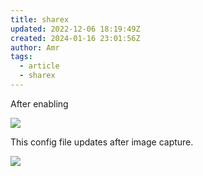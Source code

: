 ```yaml
---
title: sharex
updated: 2022-12-06 18:19:49Z
created: 2024-01-16 23:01:56Z
author: Amr
tags:
  - article
  - sharex
---
```


After enabling

![](../assets/images/sharex-upload-task-imgur.png)

This config file updates after image capture.

![](../assets/images/sharex-imgur.png)